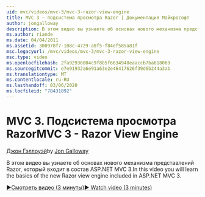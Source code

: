 ```yaml
---
uid: mvc/videos/mvc-3/mvc-3-razor-view-engine
title: MVC 3 — подсистема просмотра Razor | Документация Майкрософт
author: jongalloway
description: В этом видео вы узнаете об основах нового механизма представлений Razor, который входит в состав ASP.NET MVC 3.
ms.author: riande
ms.date: 04/04/2011
ms.assetid: 300978f7-108c-4729-a8f5-f84ef585a81f
msc.legacyurl: /mvc/videos/mvc-3/mvc-3-razor-view-engine
msc.type: video
ms.openlocfilehash: 2fa92936804c9f8b5f6634948eaaccb7ba618069
ms.sourcegitcommit: e7e91932a6e91a63e2e46417626f39d6b244a3ab
ms.translationtype: MT
ms.contentlocale: ru-RU
ms.lasthandoff: 03/06/2020
ms.locfileid: "78431892"
---
```

# <a name="mvc-3---razor-view-engine"></a><span data-ttu-id="0d02d-103">MVC 3. Подсистема просмотра Razor</span><span class="sxs-lookup"><span data-stu-id="0d02d-103">MVC 3 - Razor View Engine</span></span>

<span data-ttu-id="0d02d-104">[Джон Гэллоуэй](https://github.com/jongalloway)</span><span class="sxs-lookup"><span data-stu-id="0d02d-104">by [Jon Galloway](https://github.com/jongalloway)</span></span>

<span data-ttu-id="0d02d-105">В этом видео вы узнаете об основах нового механизма представлений Razor, который входит в состав ASP.NET MVC 3.</span><span class="sxs-lookup"><span data-stu-id="0d02d-105">In this video you will learn the basics of the new Razor view engine included in ASP.NET MVC 3.</span></span>

[<span data-ttu-id="0d02d-106">&#9654;Смотреть видео (3 минуты)</span><span class="sxs-lookup"><span data-stu-id="0d02d-106">&#9654; Watch video (3 minutes)</span></span>](https://channel9.msdn.com/Blogs/ASP-NET-Site-Videos/mvc-3-razor-view-engine)
